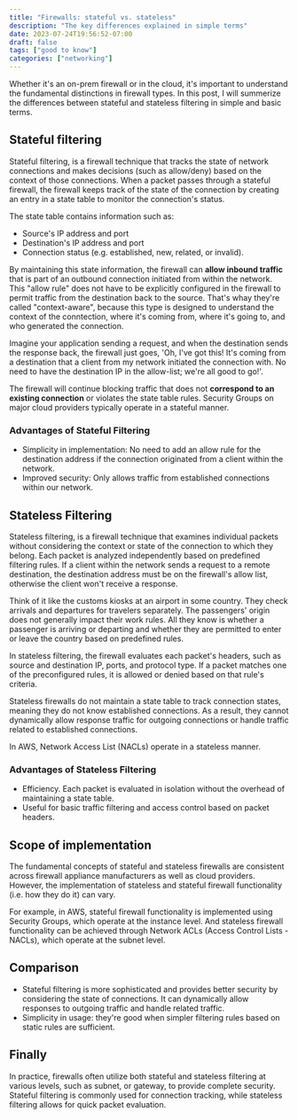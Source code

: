 ```yaml
---
title: "Firewalls: stateful vs. stateless"
description: "The key differences explained in simple terms"
date: 2023-07-24T19:56:52-07:00
draft: false
tags: ["good to know"]
categories: ["networking"]
---
```


Whether it's an on-prem firewall or in the cloud, it's important to understand the fundamental distinctions in firewall types. In this post, I will summerize the differences between stateful and stateless filtering in simple and basic terms.

## Stateful filtering

Stateful filtering, is a firewall technique that tracks the state of network connections and makes decisions (such as allow/deny) based on the context of those connections. When a packet passes through a stateful firewall, the firewall keeps track of the state of the connection by creating an entry in a state table to monitor the connection's status.

The state table contains information such as:

- Source's IP address and port
- Destination's IP address and port
- Connection status (e.g. established, new, related, or invalid).

By maintaining this state information, the firewall can **allow inbound traffic** that is part of an outbound connection initiated from within the network. This "allow rule" does not have to be explicitly configured in the firewall to permit traffic from the destination back to the source. That's whay they're called "context-aware", because this type is designed to understand the context of the conntection, where it's coming from, where it's going to, and who generated the connection.

Imagine your application sending a request, and when the destination sends the response back, the firewall just goes, 'Oh, I've got this! It's coming from a destination that a client from my network initiated the connection with. No need to have the destination IP in the allow-list; we're all good to go!'.

The firewall will continue blocking traffic that does not **correspond to an existing connection** or violates the state table rules. Security Groups on major cloud providers typically operate in a stateful manner.

### Advantages of Stateful Filtering

- Simplicity in implementation: No need to add an allow rule for the destination address if the connection originated from a client within the network.
- Improved security: Only allows traffic from established connections within our network.

## Stateless Filtering

Stateless filtering, is a firewall technique that examines individual packets without considering the context or state of the connection to which they belong. Each packet is analyzed independently based on predefined filtering rules. If a client within the network sends a request to a remote destination, the destination address must be on the firewall's allow list, otherwise the client won't receive a response.

Think of it like the customs kiosks at an airport in some country. They check arrivals and departures for travelers separately. The passengers' origin does not generally impact their work rules. All they know is whether a passenger is arriving or departing and whether they are permitted to enter or leave the country based on predefined rules.

In stateless filtering, the firewall evaluates each packet's headers, such as source and destination IP, ports, and protocol type. If a packet matches one of the preconfigured rules, it is allowed or denied based on that rule's criteria.

Stateless firewalls do not maintain a state table to track connection states, meaning they do not know established connections. As a result, they cannot dynamically allow response traffic for outgoing connections or handle traffic related to established connections.

In AWS, Network Access List (NACLs) operate in a stateless manner.

### Advantages of Stateless Filtering

- Efficiency. Each packet is evaluated in isolation without the overhead of maintaining a state table.
- Useful for basic traffic filtering and access control based on packet headers.

## Scope of implementation

The fundamental concepts of stateful and stateless firewalls are consistent across firewall appliance manufacturers as well as cloud providers. However, the implementation of stateless and stateful firewall functionality (i.e. how they do it) can vary.

For example, in AWS, stateful firewall functionality is implemented using Security Groups, which operate at the instance level. And stateless firewall functionality can be achieved through Network ACLs (Access Control Lists - NACLs), which operate at the subnet level.

## Comparison

- Stateful filtering is more sophisticated and provides better security by considering the state of connections. It can dynamically allow responses to outgoing traffic and handle related traffic.
- Simplicity in usage: they're good when simpler filtering rules based on static rules are sufficient.

## Finally

In practice, firewalls often utilize both stateful and stateless filtering at various levels, such as subnet, or gateway, to provide complete security. Stateful filtering is commonly used for connection tracking, while stateless filtering allows for quick packet evaluation.
